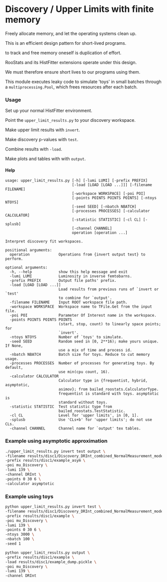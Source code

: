 # Discovery / Upper Limits with finite memory

Freely allocate memory, and let the operating systems clean up.

This is an efficient design pattern for short-lived programs.

to track and free memory oneself is duplication of effort.


RooStats and its HistFitter extensions operate under this design.

We must therefore ensure short lives to our programs using them.

This module executes leaky code to simulate 'toys' in small batches through a
`multiprocessing.Pool`, which frees resources after each batch.


### Usage

Set up your normal HistFitter environment.

Point the `upper_limit_results.py` to your discovery workspace.

Make upper limit results with `invert`.

Make discovery p-values with `test`.

Combine results with `-load`.

Make plots and tables with with `output`.

#### Help
```
usage: upper_limit_results.py [-h] [-lumi LUMI] [-prefix PREFIX]
                              [-load [LOAD [LOAD ...]]] [-filename FILENAME]
                              [-workspace WORKSPACE] [-poi POI]
                              [-points POINTS POINTS POINTS] [-ntoys NTOYS]
                              [-seed SEED] [-nbatch NBATCH]
                              [-processes PROCESSES] [-calculator CALCULATOR]
                              [-statistic STATISTIC] [-cl CL] [-splusb]
                              [-channel CHANNEL]
                              operation [operation ...]

Interpret discovery fit workspaces.

positional arguments:
  operation             Operations from {invert output test} to perform.

optional arguments:
  -h, --help            show this help message and exit
  -lumi LUMI            Luminosity in inverse femtobarns.
  -prefix PREFIX        Output file paths' prefix.
  -load [LOAD [LOAD ...]]
                        Load results from previous runs of `invert or `test'
                        to combine for `output'.
  -filename FILENAME    Input ROOT workspace file path.
  -workspace WORKSPACE  Workspace name to TFile.Get from the input file.
  -poi POI              Parameter Of Interest name in the workspace.
  -points POINTS POINTS POINTS
                        (start, stop, count) to linearly space points; for
                        `invert'.
  -ntoys NTOYS          Number of `toys' to simulate.
  -seed SEED            Random seed in [0, 2**16); make yours unique. If None,
                        use a mix of time and process id.
  -nbatch NBATCH        Batch size for toys. Reduce to cut memory usage.
  -processes PROCESSES  Number of processes for generating toys. By default,
                        use min(cpu count, 16).
  -calculator CALCULATOR
                        Calculator type in {frequentist, hybrid, asymptotic,
                        asimov}; from bailed_roostats.CalculatorType.
                        frequentist is standard with toys. asymptotic is
                        standard without toys.
  -statistic STATISTIC  Test statistic type from
                        bailed_roostats.TestStatistic.
  -cl CL                Level for 'upper limits', in [0, 1].
  -splusb               Use 'CLs+b' for 'upper limits'; do not use CLs.
  -channel CHANNEL      Channel name for `output' tex tables.
```





### Example using asymptotic approximation
```bash
./upper_limit_results.py invert test output \
-filename results/disc1/Discovery_DRInt_combined_NormalMeasurement_model.root \
-prefix results/disc1/example_asym \
-poi mu_Discovery \
-lumi 139 \
-channel DRInt \
-points 0 30 6 \
-calculator asymptotic
```

### Example using toys
```bash
python upper_limit_results.py invert test \
-filename results/disc1/Discovery_DRInt_combined_NormalMeasurement_model.root \
-prefix results/disc1/example \
-poi mu_Discovery \
-lumi 139 \
-points 0 30 6 \
-ntoys 3000 \
-nbatch 100 \
-seed 1
```

```bash
python upper_limit_results.py output \
-prefix results/disc1/example \
-load results/disc1/example_dump.pickle \
-poi mu_Discovery \
-lumi 139 \
-channel DRInt
```
